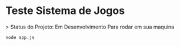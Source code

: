 <h1>Teste Sistema de Jogos</h1>
> Status do Projeto: Em Desenvolvimento
Para rodar em sua maquina

```
node app.js
```

